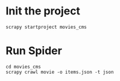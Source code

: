 
# Init the project
```
scrapy startproject movies_cms
```

# Run Spider
```
cd movies_cms
scrapy crawl movie -o items.json -t json
```